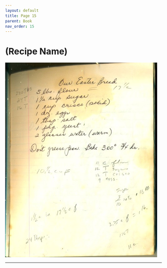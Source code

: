 ```yaml
---
layout: default
title: Page 15
parent: Book
nav_order: 15
---
```


# (Recipe Name)
![Recipe Image](/recipe-images/pages/page-15.jpg)

---
